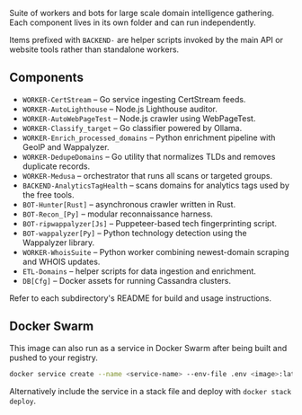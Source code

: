 
Suite of workers and bots for large scale domain intelligence gathering.
Each component lives in its own folder and can run independently.

Items prefixed with `BACKEND-` are helper scripts invoked by the main API or
website tools rather than standalone workers.

## Components
- `WORKER-CertStream` – Go service ingesting CertStream feeds.
- `WORKER-AutoLighthouse` – Node.js Lighthouse auditor.
- `WORKER-AutoWebPageTest` – Node.js crawler using WebPageTest.
- `WORKER-Classify_target` – Go classifier powered by Ollama.
- `WORKER-Enrich_processed_domains` – Python enrichment pipeline with GeoIP and Wappalyzer.
- `WORKER-DedupeDomains` – Go utility that normalizes TLDs and removes duplicate records.
- `WORKER-Medusa` – orchestrator that runs all scans or targeted groups.
- `BACKEND-AnalyticsTagHealth` – scans domains for analytics tags used by the free tools.
- `BOT-Hunter[Rust]` – asynchronous crawler written in Rust.
- `BOT-Recon_[Py]` – modular reconnaissance harness.
- `BOT-ripwappalyzer[Js]` – Puppeteer-based tech fingerprinting script.
- `BOT-wappalyzer[Py]` – Python technology detection using the Wappalyzer library.
- `WORKER-WhoisSuite` – Python worker combining newest-domain scraping and WHOIS updates.
- `ETL-Domains` – helper scripts for data ingestion and enrichment.
- `DB[Cfg]` – Docker assets for running Cassandra clusters.

Refer to each subdirectory's README for build and usage instructions.

## Docker Swarm

This image can also run as a service in Docker Swarm after being built and pushed to your registry.

```bash
docker service create --name <service-name> --env-file .env <image>:latest
```

Alternatively include the service in a stack file and deploy with `docker stack deploy`.

